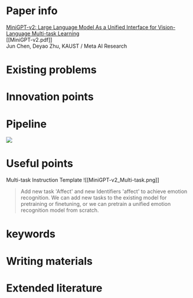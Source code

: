 # Paper info
[MiniGPT-v2: Large Language Model As a Unified Interface for Vision-Language Multi-task Learning](https://github.com/Vision-CAIR/MiniGPT-4)  
[[MiniGPT-v2.pdf]]  
Jun Chen, Deyao Zhu, KAUST / Meta AI Research

# Existing problems


# Innovation points


# Pipeline
![](img.png)

# Useful points
Multi-task Instruction Template
![[MiniGPT-v2_Multi-task.png]]
>Add new task 'Affect' and new Identifiers 'affect' to achieve emotion recognition. We can add new tasks to the existing model for pretraining or finetuning, or we can pretrain a unified emotion recognition model from scratch.
# keywords


# Writing materials


# Extended literature
